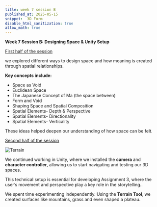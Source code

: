 ```yaml
---
title: week 7 session B
published_at: 2025-05-15
snippet:  3D Form
disable_html_sanitization: true
allow_math: true
---
```


**Week 7 Session B: Designing Space & Unity Setup**

 <ins> First half of the session </ins>

we explored different ways to design space and how meaning is created through spatial relationships. 

**Key concepts include:**

- Space as Void
- Euclidean Space
- The Japanese Concept of Ma (the space between)
- Form and Void
- Shaping Space and Spatial Composition
- Spatial Elements- Depth & Perspective
- Spatial Elements- Directionality
- Spatial Elements- Verticality

 These ideas helped deepen our understanding of how space can be felt.

<ins> Second half of the session </ins>

![Terrain](subfolder/pic20.png)

 We continued working in Unity, where we installed the **camera** and **character controller**, allowing us to start navigating and testing our 3D spaces. 
 
 This technical setup is essential for developing Assignment 3, where the user’s movement and perspective play a key role in the storytelling.. 
 
 We spent time experimenting independently. Using the **Terrain Tool**, we created surfaces like mountains, grass and even shaped a plateau.

